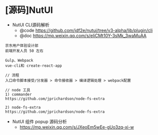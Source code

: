 # [源码]NutUI

- NutUI CLI源码解析
    - @code https://github.com/jdf2e/nutui/tree/v3-alpha/lib/plugin/cli
    - @doc https://mp.weixin.qq.com/s/eliCMt10Y-3sMk_3waMuAA

```
京东用户体验设计部
前端开发人员 50 左右

Gulp、Webpack
vue-cli和 create-react-app

// 流程
入口命令脚本接受/分发器 > 命令接收器 > 编译逻辑处理 > webpack配置

// node 工具
1) commander
https://github.com/jprichardson/node-fs-extra

2) node-fs-extra
https://github.com/jprichardson/node-fs-extra
```


- NutUI 组件 popup 源码分析
    - https://mp.weixin.qq.com/s/JXeoEm5wEe-gUo3zq-xi-w

